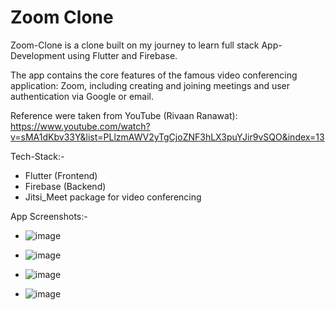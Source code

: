 # Zoom Clone

Zoom-Clone is a clone built on my journey to learn full stack App-Development using Flutter and Firebase.

The app contains the core features of the famous video conferencing application: Zoom, including creating and joining meetings and user authentication via Google or email. 

Reference were taken from YouTube (Rivaan Ranawat): https://www.youtube.com/watch?v=sMA1dKbv33Y&list=PLlzmAWV2yTgCjoZNF3hLX3puYJir9vSQO&index=13

Tech-Stack:- 
- Flutter (Frontend)
- Firebase (Backend)
- Jitsi_Meet package for video conferencing

App Screenshots:-

- ![image](https://github.com/user-attachments/assets/b1e86f77-e8ea-420e-b37b-3073f5ba71c9)

- ![image](https://github.com/user-attachments/assets/382182e6-db02-40af-b0e5-92389dbd9f89)

- ![image](https://github.com/user-attachments/assets/5bd48827-feab-407e-bcc9-b1f3c933930a)

- ![image](https://github.com/user-attachments/assets/fc0f6c13-0a3d-4a8c-a2c9-bd2f24ad13b5)


